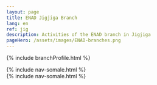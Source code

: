 ```yaml
---
layout: page
title: ENAD Jigjiga Branch
lang: en
ref: jig
description: Activities of the ENAD branch in Jigjiga
pageHero: /assets/images/ENAD-branches.png
---
```


<p>{% include branchProfile.html %}</p>
<aside class="post-aside">
	{% include nav-somale.html %}
</aside>
<div class="post-content">
    {% include nav-somale.html %}
</div>